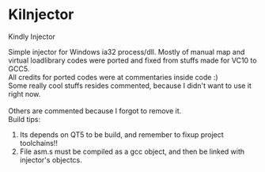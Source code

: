 # KiInjector
Kindly Injector

Simple injector for Windows ia32 process/dll. Mostly of manual map and virtual loadlibrary codes were ported and fixed from stuffs made for VC10 to GCC5. <br />
All credits for ported codes were at commentaries inside code :)<br />
Some really cool stuffs resides commented, because I didn't want to use it right now.<br />  
Others are commented because I forgot to remove it.
<br />
Build tips:<br />
1. Its depends on QT5 to be build, and remember to fixup project toolchains!!  
2. File asm.s must be compiled as a gcc object, and then be linked with injector's objectcs.

